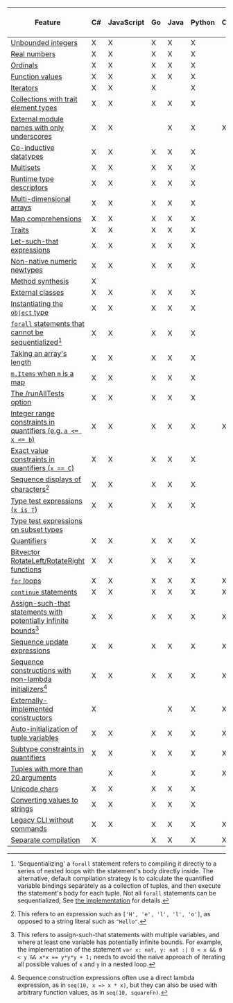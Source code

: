 | Feature | C# | JavaScript | Go | Java | Python | C++ | Dafny Library (.doo) | Rust |
|-|-|-|-|-|-|-|-|-|
| [Unbounded integers](#sec-numeric-types) |  X  |  X  |  X  |  X  |  X  |  |  X  |  |
| [Real numbers](#sec-numeric-types) |  X  |  X  |  X  |  X  |  X  |  |  X  |  |
| [Ordinals](#sec-ordinals) |  X  |  X  |  X  |  X  |  X  |  |  X  |  |
| [Function values](#sec-arrow-subset-types) |  X  |  X  |  X  |  X  |  X  |  |  X  |  |
| [Iterators](#sec-iterator-types) |  X  |  X  |  X  |  |  X  |  |  X  |  |
| [Collections with trait element types](#sec-collection-types) |  X  |  X  |  X  |  X  |  X  |  |  X  |  |
| [External module names with only underscores](#sec-extern-decls) |  X  |  X  |  |  X  |  X  |  X  |  X  |  |
| [Co-inductive datatypes](#sec-coinductive-datatypes) |  X  |  X  |  X  |  X  |  X  |  |  X  |  |
| [Multisets](#sec-multisets) |  X  |  X  |  X  |  X  |  X  |  |  X  |  |
| [Runtime type descriptors](#) |  X  |  X  |  X  |  X  |  X  |  |  X  |  |
| [Multi-dimensional arrays](#sec-multi-dimensional-arrays) |  X  |  X  |  X  |  X  |  X  |  |  X  |  |
| [Map comprehensions](#sec-map-comprehension-expression) |  X  |  X  |  X  |  X  |  X  |  |  X  |  |
| [Traits](#sec-trait-types) |  X  |  X  |  X  |  X  |  X  |  |  X  |  |
| [Let-such-that expressions](#sec-let-expression) |  X  |  X  |  X  |  X  |  X  |  |  X  |  |
| [Non-native numeric newtypes](#sec-newtypes) |  X  |  X  |  X  |  X  |  X  |  |  X  |  |
| [Method synthesis](#sec-synthesize-attr) |  X  |  |  |  |  |  |  X  |  |
| [External classes](#sec-extern-decls) |  X  |  X  |  X  |  X  |  X  |  |  X  |  |
| [Instantiating the `object` type](#sec-object-type) |  X  |  X  |  X  |  X  |  X  |  |  X  |  |
| [`forall` statements that cannot be sequentialized](#sec-forall-statement)[^compiler-feature-forall-note] |  X  |  X  |  X  |  X  |  X  |  |  X  |  |
| [Taking an array's length](#sec-array-type) |  X  |  X  |  X  |  X  |  X  |  |  X  |  |
| [`m.Items` when `m` is a map](#sec-maps) |  X  |  X  |  X  |  X  |  X  |  |  X  |  |
| [The /runAllTests option](#sec-test-attribute) |  X  |  X  |  X  |  X  |  X  |  |  X  |  |
| [Integer range constraints in quantifiers (e.g. `a <= x <= b`)](#sec-quantifier-domains) |  X  |  X  |  X  |  X  |  X  |  X  |  X  |  |
| [Exact value constraints in quantifiers (`x == C`)](#sec-quantifier-domains) |  X  |  X  |  X  |  X  |  X  |  |  X  |  |
| [Sequence displays of characters](#sec-sequence-displays)[^compiler-sequence-display-of-characters-note] |  X  |  X  |  X  |  X  |  X  |  |  X  |  |
| [Type test expressions (`x is T`)](#sec-as-is-expression) |  X  |  X  |  X  |  X  |  X  |  |  X  |  |
| [Type test expressions on subset types](#sec-as-is-expression) |  |  |  |  |  |  |  X  |  |
| [Quantifiers](#sec-quantifier-expression) |  X  |  X  |  X  |  X  |  X  |  |  X  |  |
| [Bitvector RotateLeft/RotateRight functions](#sec-bit-vector-types) |  X  |  X  |  X  |  X  |  X  |  |  X  |  |
| [`for` loops](#sec-for-statement) |  X  |  X  |  X  |  X  |  X  |  X  |  X  |  |
| [`continue` statements](#sec-break-continue-statement) |  X  |  X  |  X  |  X  |  X  |  X  |  X  |  |
| [Assign-such-that statements with potentially infinite bounds](#sec-update-and-call-statement)[^compiler-infinite-assign-such-that-note] |  X  |  X  |  X  |  X  |  X  |  X  |  X  |  |
| [Sequence update expressions](#sec-other-sequence-expressions) |  X  |  X  |  X  |  X  |  X  |  X  |  X  |  |
| [Sequence constructions with non-lambda initializers](#sec-sequence-displays)[^compiler-sequence-display-nolambda-note] |  X  |  X  |  X  |  X  |  X  |  X  |  X  |  |
| [Externally-implemented constructors](#sec-extern-decls) |  X  |  |  |  X  |  X  |  X  |  X  |  |
| [Auto-initialization of tuple variables](#sec-tuple-types) |  X  |  X  |  X  |  X  |  X  |  X  |  X  |  |
| [Subtype constraints in quantifiers](#sec-quantifier-expression) |  X  |  X  |  X  |  X  |  X  |  X  |  X  |  |
| [Tuples with more than 20 arguments](#sec-tuple-types) |  |  X  |  X  |  |  X  |  X  |  X  |  |
| [Unicode chars](##sec-characters) |  X  |  X  |  X  |  X  |  X  |  |  X  |  X  |
| [Converting values to strings](#sec-print-statement) |  X  |  X  |  X  |  X  |  X  |  |  X  |  X  |
| [Legacy CLI without commands](#sec-dafny-commands) |  X  |  X  |  X  |  X  |  X  |  X  |  |  X  |
| [Separate compilation](#sec-compilation) |  X  |  |  X  |  X  |  X  |  X  |  X  |  X  |

[^compiler-feature-forall-note]: 'Sequentializing' a `forall` statement refers to compiling it directly to a series of nested loops
    with the statement's body directly inside. The alternative, default compilation strategy
    is to calculate the quantified variable bindings separately as a collection of tuples,
    and then execute the statement's body for each tuple.
    Not all `forall` statements can be sequentialized; See [the implementation](https://github.com/dafny-lang/dafny/blob/master/Source/Dafny/Compilers/SinglePassCompiler.cs#L3493-L3528)
    for details.

[^compiler-sequence-display-of-characters-note]: This refers to an expression such as `['H', 'e', 'l', 'l', 'o']`, as opposed to a string literal such as `"Hello"`.

[^compiler-infinite-assign-such-that-note]: This refers to assign-such-that statements with multiple variables,
    and where at least one variable has potentially infinite bounds.
    For example, the implementation of the statement `var x: nat, y: nat :| 0 < x && 0 < y && x*x == y*y*y + 1;`
    needs to avoid the naive approach of iterating all possible values of `x` and `y` in a nested loop.

[^compiler-sequence-display-nolambda-note]: Sequence construction expressions often use a direct lambda expression, as in `seq(10, x => x * x)`,
    but they can also be used with arbitrary function values, as in `seq(10, squareFn)`.


